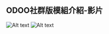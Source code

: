 ## ODOO社群版模組介紹-影片

![Alt text](https://github.com/ksharry/odoo-repository/blob/main/pic/1302.png?raw=true)
![Alt text](https://github.com/ksharry/odoo-repository/blob/main/pic/1303.png?raw=true)

